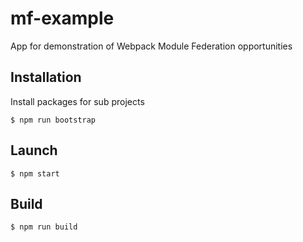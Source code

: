 # mf-example

App for demonstration of Webpack Module Federation opportunities

## Installation

Install packages for sub projects

```
$ npm run bootstrap
```

## Launch

```
$ npm start
```

## Build

```
$ npm run build
```
